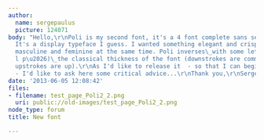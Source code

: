 ```yaml
---
author:
  name: sergepaulus
  picture: 124071
body: "Hello,\r\nPoli is my second font, it's a 4 font complete sans serif family.
  It's a display typeface I guess. I wanted something elegant and crisp, something
  masculine and feminine at the same time. Poli inverses\_with some letters (c o d
  l p\u2026)\_the classical thickness of the font (downstrokes are commonly down,
  upstrokes are up).\r\nAs I'd like to release it  - so that I can begin another project
  - I'd like to ask here some critical advice...\r\nThank you,\r\nSerge\r\nhttp://www.serge-paulus.be/docs/poli.html"
date: '2013-06-05 12:08:42'
files:
- filename: test_page_Poli2_2.png
  uri: public://old-images/test_page_Poli2_2.png
node_type: forum
title: New font

---
```

